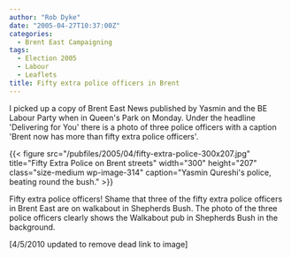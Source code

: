 ```yaml
---
author: "Rob Dyke"
date: "2005-04-27T10:37:00Z"
categories:
  - Brent East Campaigning
tags:
  - Election 2005
  - Labour
  - Leaflets
title: Fifty extra police officers in Brent
---
```

I picked up a copy of Brent East News published by Yasmin and the BE Labour Party when in Queen's Park on Monday. Under the headline 'Delivering for You' there is a photo of three police officers with a caption 'Brent now has more than fifty extra police officers'.

{{< figure src="/pubfiles/2005/04/fifty-extra-police-300x207.jpg" title="Fifty Extra Police on Brent streets" width="300" height="207" class="size-medium wp-image-314" caption="Yasmin Qureshi's police, beating round the bush." >}}

Fifty extra police officers! Shame that three of the fifty extra police officers in Brent East are on walkabout in Shepherds Bush. The photo of the three police officers clearly shows the Walkabout pub in Shepherds Bush in the background.

[4/5/2010 updated to remove dead link to image]
